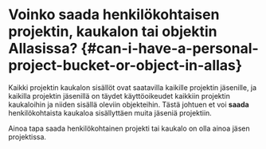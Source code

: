 
# Voinko saada henkilökohtaisen projektin, kaukalon tai objektin Allasissa? {#can-i-have-a-personal-project-bucket-or-object-in-allas}

Kaikki projektin kaukalon sisällöt ovat saatavilla kaikille projektin jäsenille, ja kaikilla projektin jäsenillä on täydet käyttöoikeudet kaikkiin projektin kaukaloihin ja niiden sisällä oleviin objekteihin. Tästä johtuen et voi **saada** henkilökohtaista kaukaloa sisällyttäen muita jäseniä projektiin.

Ainoa tapa saada henkilökohtainen projekti tai kaukalo on olla ainoa jäsen projektissa.
